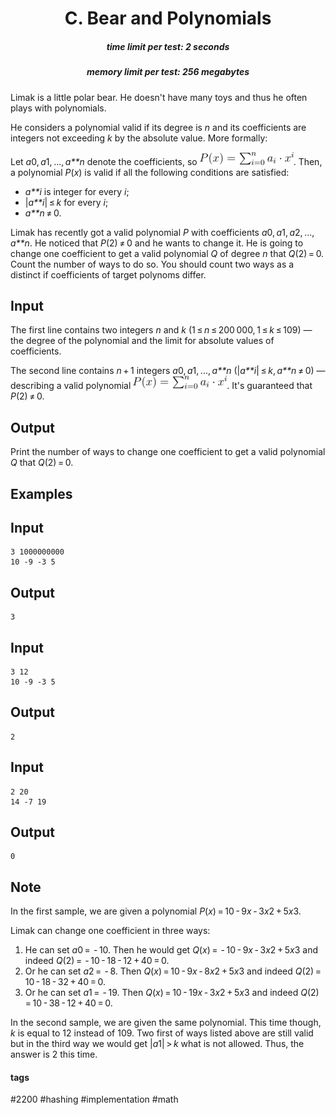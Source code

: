 <h1 style='text-align: center;'> C. Bear and Polynomials</h1>

<h5 style='text-align: center;'>time limit per test: 2 seconds</h5>
<h5 style='text-align: center;'>memory limit per test: 256 megabytes</h5>

Limak is a little polar bear. He doesn't have many toys and thus he often plays with polynomials.

He considers a polynomial valid if its degree is *n* and its coefficients are integers not exceeding *k* by the absolute value. More formally:

Let *a*0, *a*1, ..., *a**n* denote the coefficients, so ![](images/01a1124daa02c1ae8b4478acfb4184cd23b3d229.png). Then, a polynomial *P*(*x*) is valid if all the following conditions are satisfied:

* *a**i* is integer for every *i*;
* |*a**i*| ≤ *k* for every *i*;
* *a**n* ≠ 0.

Limak has recently got a valid polynomial *P* with coefficients *a*0, *a*1, *a*2, ..., *a**n*. He noticed that *P*(2) ≠ 0 and he wants to change it. He is going to change one coefficient to get a valid polynomial *Q* of degree *n* that *Q*(2) = 0. Count the number of ways to do so. You should count two ways as a distinct if coefficients of target polynoms differ.

## Input

The first line contains two integers *n* and *k* (1 ≤ *n* ≤ 200 000, 1 ≤ *k* ≤ 109) — the degree of the polynomial and the limit for absolute values of coefficients.

The second line contains *n* + 1 integers *a*0, *a*1, ..., *a**n* (|*a**i*| ≤ *k*, *a**n* ≠ 0) — describing a valid polynomial ![](images/01a1124daa02c1ae8b4478acfb4184cd23b3d229.png). It's guaranteed that *P*(2) ≠ 0.

## Output

Print the number of ways to change one coefficient to get a valid polynomial *Q* that *Q*(2) = 0.

## Examples

## Input


```
3 1000000000  
10 -9 -3 5  

```
## Output


```
3  

```
## Input


```
3 12  
10 -9 -3 5  

```
## Output


```
2  

```
## Input


```
2 20  
14 -7 19  

```
## Output


```
0  

```
## Note

In the first sample, we are given a polynomial *P*(*x*) = 10 - 9*x* - 3*x*2 + 5*x*3.

Limak can change one coefficient in three ways:

1. He can set *a*0 =  - 10. Then he would get *Q*(*x*) =  - 10 - 9*x* - 3*x*2 + 5*x*3 and indeed *Q*(2) =  - 10 - 18 - 12 + 40 = 0.
2. Or he can set *a*2 =  - 8. Then *Q*(*x*) = 10 - 9*x* - 8*x*2 + 5*x*3 and indeed *Q*(2) = 10 - 18 - 32 + 40 = 0.
3. Or he can set *a*1 =  - 19. Then *Q*(*x*) = 10 - 19*x* - 3*x*2 + 5*x*3 and indeed *Q*(2) = 10 - 38 - 12 + 40 = 0.

In the second sample, we are given the same polynomial. This time though, *k* is equal to 12 instead of 109. Two first of ways listed above are still valid but in the third way we would get |*a*1| > *k* what is not allowed. Thus, the answer is 2 this time.



#### tags 

#2200 #hashing #implementation #math 